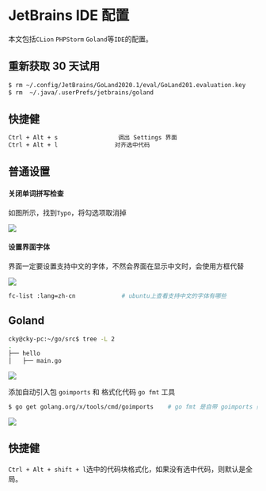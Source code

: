 # JetBrains IDE 配置

本文包括`CLion` `PHPStorm` `Goland`等`IDE`的配置。

## 重新获取 30 天试用

```bash
$ rm ~/.config/JetBrains/GoLand2020.1/eval/GoLand201.evaluation.key
$ rm  ~/.java/.userPrefs/jetbrains/goland
```

## 快捷健

```bash
Ctrl + Alt + s                 调出 Settings 界面
Ctrl + Alt + l				  对齐选中代码
```

## 普通设置

#### 关闭单词拼写检查

如图所示，找到`Typo`，将勾选项取消掉

![](https://img.codekissyoung.com/2019/05/14/d898fd27116eb2020475e0a9b4e8dd5b.png)

#### 设置界面字体

界面一定要设置支持中文的字体，不然会界面在显示中文时，会使用方框代替

![](https://img.codekissyoung.com/2019/05/14/d7c11a4a914f991418be75cb2fb55c48.png)

```bash
fc-list :lang=zh-cn             # ubuntu上查看支持中文的字体有哪些
```

## Goland

```bash
cky@cky-pc:~/go/src$ tree -L 2
.
├── hello
│   ├── main.go
```

![](https://img.codekissyoung.com/2020/02/06/3b9204f67a0e36aaac6ec36f4b494e7d.png)

添加自动引入包 `goimports` 和 格式化代码 `go fmt` 工具

```bash
$ go get golang.org/x/tools/cmd/goimports    # go fmt 是自带 goimports 则需要安装
```

![](https://img.codekissyoung.com/2020/02/06/ea4011e0ab5e25cfc8302aa6ccb4c191.png)

## 快捷健

`Ctrl + Alt + shift + l`选中的代码块格式化，如果没有选中代码，则默认是全局。